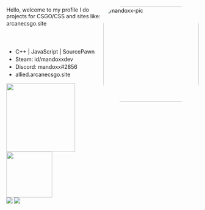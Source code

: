 ### 
<img align="right" alt="mandoxx-pic" height="250" style="border-radius:50px;" src="https://media.discordapp.net/attachments/883371376000516186/924795134472769556/270950e0dcc50ad90da4942ef28b18c7.jpg">

</div>
<div align="left">
Hello, welcome to my profile I do projects for CSGO/CSS and sites like: arcanecsgo.siteㅤㅤㅤㅤㅤㅤㅤㅤㅤㅤㅤㅤㅤㅤㅤㅤㅤㅤㅤㅤㅤㅤㅤㅤㅤㅤㅤㅤㅤㅤㅤㅤ

 - C++ | JavaScript | SourcePawnㅤ
 - Steam: id/mandoxxdevㅤ
 - Discord: mandoxx#2856ㅤ
 - allied.arcanecsgo.siteㅤ

<div align="left">
  <a href="https://github.com/mandoxxdev">
  <img height="180em" src="https://github-readme-stats.vercel.app/api?username=mandoxxdev&show_icons=true&theme=jolly&include_all_commits=true&count_private=true"/>
  <img height="120em" src="https://github-readme-stats.vercel.app/api/top-langs/?username=mandoxxdev&layout=compact&langs_count=7&theme=jolly"/>
</div>
<div> 
<a href="https://instagram.com/matheusdh_" target="_blank"><img src="https://img.shields.io/badge/-Instagram-%23E4405F?style=for-the-badge&logo=instagram&logoColor=white" target="_blank"></a>
<a href="https://discord.gg/beq9YW8Ur2" target="_blank"><img src="https://img.shields.io/badge/Discord-7289DA?style=for-the-badge&logo=discord&logoColor=white" target="_blank"></a> 
 
</div>
